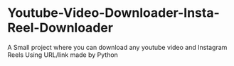# Youtube-Video-Downloader-Insta-Reel-Downloader
A Small project where you can download any youtube video and Instagram Reels Using URL/link made by Python 
